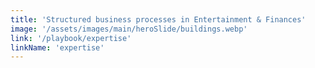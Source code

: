 ```yaml
---
title: 'Structured business processes in Entertainment & Finances'
image: '/assets/images/main/heroSlide/buildings.webp'
link: '/playbook/expertise'
linkName: 'expertise'
---
```

